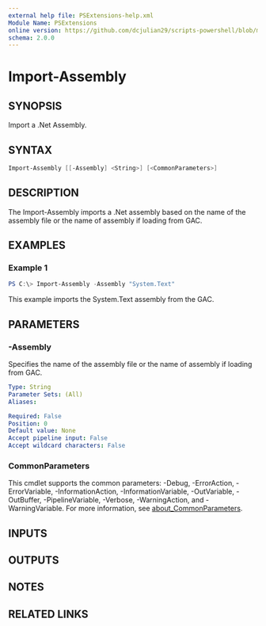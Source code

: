 ```yaml
---
external help file: PSExtensions-help.xml
Module Name: PSExtensions
online version: https://github.com/dcjulian29/scripts-powershell/blob/main/Modules/PSExtensions/docs/Import-Assembly.md
schema: 2.0.0
---
```


# Import-Assembly

## SYNOPSIS

Import a .Net Assembly.

## SYNTAX

```powershell
Import-Assembly [[-Assembly] <String>] [<CommonParameters>]
```

## DESCRIPTION

The Import-Assembly imports a .Net assembly based on the name of the assembly file or the name of assembly if loading from GAC.

## EXAMPLES

### Example 1

```powershell
PS C:\> Import-Assembly -Assembly "System.Text"
```

This example imports the System.Text assembly from the GAC.

## PARAMETERS

### -Assembly

Specifies the name of the assembly file or the name of assembly if loading from GAC.

```yaml
Type: String
Parameter Sets: (All)
Aliases:

Required: False
Position: 0
Default value: None
Accept pipeline input: False
Accept wildcard characters: False
```

### CommonParameters

This cmdlet supports the common parameters: -Debug, -ErrorAction, -ErrorVariable, -InformationAction, -InformationVariable, -OutVariable, -OutBuffer, -PipelineVariable, -Verbose, -WarningAction, and -WarningVariable. For more information, see [about_CommonParameters](http://go.microsoft.com/fwlink/?LinkID=113216).

## INPUTS

## OUTPUTS

## NOTES

## RELATED LINKS
